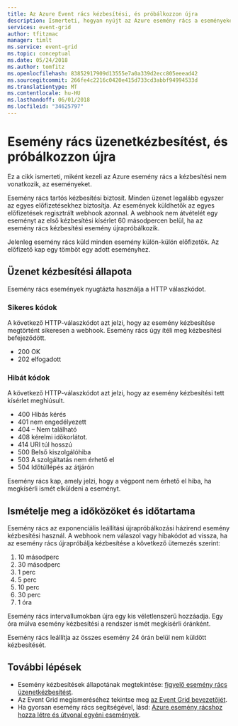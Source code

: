 ```yaml
---
title: Az Azure Event rács kézbesítési, és próbálkozzon újra
description: Ismerteti, hogyan nyújt az Azure esemény rács a eseményeket, és hogyan kezeli az kézbesítetlen üzenetek.
services: event-grid
author: tfitzmac
manager: timlt
ms.service: event-grid
ms.topic: conceptual
ms.date: 05/24/2018
ms.author: tomfitz
ms.openlocfilehash: 83852917909d13555e7a0a339d2ecc805eeead42
ms.sourcegitcommit: 266fe4c2216c0420e415d733cd3abbf94994533d
ms.translationtype: MT
ms.contentlocale: hu-HU
ms.lasthandoff: 06/01/2018
ms.locfileid: "34625797"
---
```

# <a name="event-grid-message-delivery-and-retry"></a>Esemény rács üzenetkézbesítést, és próbálkozzon újra 

Ez a cikk ismerteti, miként kezeli az Azure esemény rács a kézbesítési nem vonatkozik, az eseményeket.

Esemény rács tartós kézbesítési biztosít. Minden üzenet legalább egyszer az egyes előfizetésekhez biztosítja. Az események küldhetők az egyes előfizetések regisztrált webhook azonnal. A webhook nem átvételét egy eseményt az első kézbesítési kísérlet 60 másodpercen belül, ha az esemény rács kézbesítési esemény újrapróbálkozik. 

Jelenleg esemény rács küld minden esemény külön-külön előfizetők. Az előfizető kap egy tömböt egy adott eseményhez.

## <a name="message-delivery-status"></a>Üzenet kézbesítési állapota

Esemény rács események nyugtázta használja a HTTP válaszkódot. 

### <a name="success-codes"></a>Sikeres kódok

A következő HTTP-válaszkódot azt jelzi, hogy az esemény kézbesítése megtörtént sikeresen a webhook. Esemény rács úgy ítéli meg kézbesítési befejeződött.

- 200 OK
- 202 elfogadott

### <a name="failure-codes"></a>Hibát kódok

A következő HTTP-válaszkódot azt jelzi, hogy az esemény kézbesítési tett kísérlet meghiúsult. 

- 400 Hibás kérés
- 401 nem engedélyezett
- 404 – Nem található
- 408 kérelmi időkorlátot.
- 414 URI túl hosszú
- 500 Belső kiszolgálóhiba
- 503 A szolgáltatás nem érhető el
- 504 Időtúllépés az átjárón

Esemény rács kap, amely jelzi, hogy a végpont nem érhető el hiba, ha megkísérli ismét elküldeni a eseményt. 

## <a name="retry-intervals-and-duration"></a>Ismételje meg a időközöket és időtartama

Esemény rács az exponenciális leállítási újrapróbálkozási házirend esemény kézbesítési használ. A webhook nem válaszol vagy hibakódot ad vissza, ha az esemény rács újrapróbálja kézbesítése a következő ütemezés szerint:

1. 10 másodperc
2. 30 másodperc
3. 1 perc
4. 5 perc
5. 10 perc
6. 30 perc
7. 1 óra

Esemény rács intervallumokban újra egy kis véletlenszerű hozzáadja. Egy óra múlva esemény kézbesítési a rendszer ismét megkísérli óránként.

Esemény rács leállítja az összes esemény 24 órán belül nem küldött kézbesítését.

## <a name="next-steps"></a>További lépések

* Esemény kézbesítések állapotának megtekintése: [figyelő esemény rács üzenetkézbesítést](monitor-event-delivery.md).
* Az Event Grid megismeréséhez tekintse meg [az Event Grid bevezetőjét](overview.md).
* Ha gyorsan esemény rács segítségével, lásd: [Azure esemény rácshoz hozza létre és útvonal egyéni események](custom-event-quickstart.md).